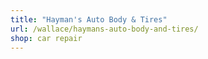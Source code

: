 ```yaml
---
title: "Hayman's Auto Body & Tires"
url: /wallace/haymans-auto-body-and-tires/
shop: car repair
---
```


